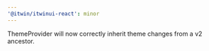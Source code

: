 ```yaml
---
'@itwin/itwinui-react': minor
---
```


ThemeProvider will now correctly inherit theme changes from a v2 ancestor.
